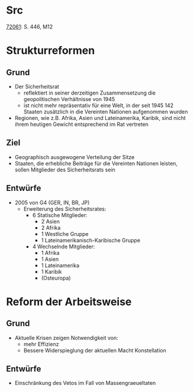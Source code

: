 
Src
===
[72061](https://www.ccbuchner.de/_files_media/livebook/5782/): S. 446, M12


Strukturreformen
===

Grund
---
- Der Sicherheitsrat 
	- reflektiert in seiner derzeitigen Zusammensetzung die geopolitischen Verhältnisse von 1945
	- ist nicht mehr repräsentativ für eine Welt, in der seit 1945 142 Staaten zusätzlich in die Vereinten Nationen aufgenommen wurden
- Regionen, wie z.B. Afrika, Asien und Lateinamerika, Karibik, sind nicht ihrem heutigen Gewicht entsprechend im Rat vertreten

Ziel
---
- Geographisch ausgewogene Verteilung der Sitze
- Staaten, die erhebliche Beiträge für die Vereinten Nationen leisten, sollen Mitglieder des Sicherheitsrats sein

Entwürfe
---
- 2005 von G4 (GER, IN, BR, JP)
	- Erweiterung des Sicherheitsrates:
		- 6 Statische Mitglieder:
			- 2 Asien
			- 2 Afrika
			- 1 Westliche Gruppe
			- 1 Lateinamerikanisch-Karibische Gruppe
		- 4 Wechselnde Mitglieder:
			- 1 Afrika
			- 1 Asien
			- 1 Lateinamerika
			- 1 Karibik
			- (Osteuropa)


Reform der Arbeitsweise
===

Grund
---
- Aktuelle Krisen zeigen Notwendigkeit von:
	- mehr Effizienz
	- Bessere Widerspieglung der aktuellen Macht Konstellation

Entwürfe
---
- Einschränkung des Vetos im Fall von Massengraeueltaten
